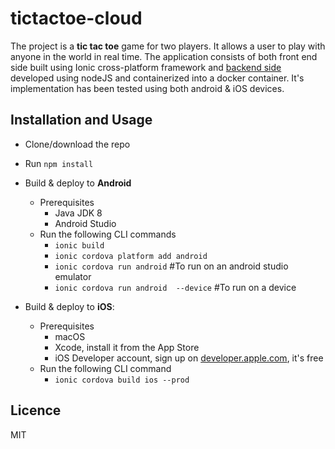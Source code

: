 # tictactoe-cloud
The project is a <b>tic tac toe</b> game for two players. It allows a user to play with anyone in the world in real time. The application consists of both
front end side built using Ionic cross-platform framework and [backend side](https://github.com/YouQam/tictactoe-cloud-backend) developed using nodeJS and containerized into a docker
container. It's implementation has been tested using both android & iOS devices.

## Installation and Usage
- Clone/download the repo
- Run `npm install`
- Build & deploy to <b>Android</b>
  - Prerequisites
      - Java JDK 8
      - Android Studio
  - Run the following CLI commands
    - `ionic build`
    - `ionic cordova platform add android`
    - `ionic cordova run android` #To run on an android studio emulator
    - `ionic cordova run android  --device` #To run on a device

- Build & deploy to <b>iOS</b>:
  - Prerequisites
    - macOS
    - Xcode, install it from the App Store
    - iOS Developer account, sign up on [developer.apple.com](https://developer.apple.com/), it's free
  - Run the following CLI command
    - `ionic cordova build ios --prod`

## Licence
MIT
